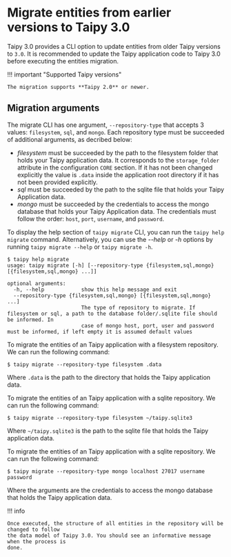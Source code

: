 # Migrate entities from earlier versions to Taipy 3.0

Taipy 3.0 provides a CLI option to update entities from older Taipy versions to `3.0`. It
is recommended to update the Taipy application code to Taipy 3.0 before executing the
entities migration.

!!! important "Supported Taipy versions"

    The migration supports **Taipy 2.0** or newer.

## Migration arguments

The migrate CLI has one argument, `--repository-type` that accepts 3 values: `filesystem`,
`sql`, and `mongo`. Each repository type must be succeeded of additional arguments, as
decribed below:

- *filesystem* must be succeeded by the path to the filesystem folder that holds your Taipy
application data. It corresponds to the `storage_folder` attribute in the configuration `CORE`
section. If it has not been changed explicitly the value is `.data` inside the application root
directory if it has not been provided explicitly.
- *sql* must be succeeded by the path to the sqlite file that holds your Taipy Application data.
- *mongo* must be succeeded by the credentials to access the mongo database that holds
your Taipy Application data. The credentials must follow the order: `host`, `port`, `username`, and `password`.

To display the help section of `taipy migrate` CLI, you can run the `taipy help migrate` command.
Alternatively, you can use the *--help* or *-h* options by running `taipy migrate --help` or `taipy migrate -h`.

```console
$ taipy help migrate
usage: taipy migrate [-h] [--repository-type {filesystem,sql,mongo} [{filesystem,sql,mongo} ...]]

optional arguments:
  -h, --help            show this help message and exit
  --repository-type {filesystem,sql,mongo} [{filesystem,sql,mongo} ...]
                        The type of repository to migrate. If filesystem or sql, a path to the database folder/.sqlite file should be informed. In
                        case of mongo host, port, user and password must be informed, if left empty it is assumed default values
```

To migrate the entities of an Taipy application with a filesystem repository. We can run the following command:

```console
$ taipy migrate --repository-type filesystem .data
``` 

Where `.data` is the path to the directory that holds the Taipy application data.

To migrate the entities of an Taipy application with a sqlite repository. We can run the following command:

```console
$ taipy migrate --repository-type filesystem ~/taipy.sqlite3
```

Where  `~/taipy.sqlite3` is the path to the sqlite file that holds the Taipy application data.

To migrate the entities of an Taipy application with a sqlite repository. We can run the following command:

```console
$ taipy migrate --repository-type mongo localhost 27017 username password
```

Where the arguments are the credentials to access the mongo database that holds the Taipy application data.

!!! info

    Once executed, the structure of all entities in the repository will be changed to follow
    the data model of Taipy 3.0. You should see an informative message when the process is
    done.